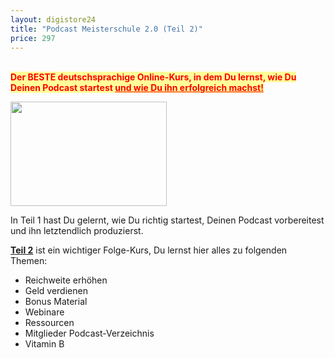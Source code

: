 ```yaml
---
layout: digistore24
title: "Podcast Meisterschule 2.0 (Teil 2)"
price: 297
---
```

<p><strong><span style="color:#ff0000;background-color:#ffff99;"><br>Der BESTE deutschsprachige Online-Kurs, in dem Du lernst, wie Du Deinen Podcast startest <span style="text-decoration:underline;">und wie Du ihn erfolgreich machst!</span> </span><br></strong></p>
<p><img src="http://tomsreiseberichte.com/wp-content/uploads/2016/10/IMG_9880-e1476518573624.jpg" alt="" width="250" height="167"></p>
<p>In Teil 1 hast Du gelernt, wie Du richtig startest, Deinen Podcast vorbereitest und ihn letztendlich produzierst.</p>
<p><span style="text-decoration:underline;"><strong>Teil 2</strong></span> ist ein wichtiger Folge-Kurs, Du lernst hier alles zu folgenden Themen:</p>
<ul><li>Reichweite erh&#xF6;hen</li>
<li>Geld verdienen</li>
<li>Bonus Material</li>
<li>Webinare</li>
<li>Ressourcen</li>
<li>Mitglieder Podcast-Verzeichnis</li>
<li>Vitamin B</li>
</ul>
